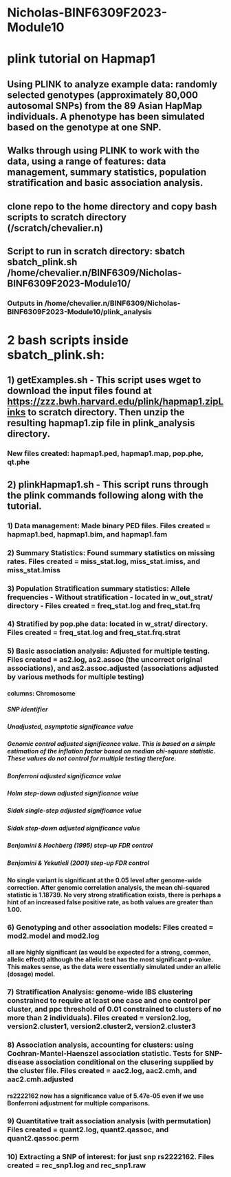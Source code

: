 # Nicholas-BINF6309F2023-Module10
# plink tutorial on Hapmap1 
## Using PLINK to analyze example data: randomly selected genotypes (approximately 80,000 autosomal SNPs) from the 89 Asian HapMap individuals. A phenotype has been simulated based on the genotype at one SNP. 
## Walks through using PLINK to work with the data, using a range of features: data management, summary statistics, population stratification and basic association analysis.

## clone repo to the home directory and copy bash scripts to scratch directory (/scratch/chevalier.n)
## Script to run in scratch directory: sbatch sbatch_plink.sh /home/chevalier.n/BINF6309/Nicholas-BINF6309F2023-Module10/
### Outputs in /home/chevalier.n/BINF6309/Nicholas-BINF6309F2023-Module10/plink_analysis

# 2 bash scripts inside sbatch_plink.sh:
## 1) getExamples.sh - This script uses wget to download the input files found at https://zzz.bwh.harvard.edu/plink/hapmap1.zipLinks to scratch directory. Then unzip the resulting hapmap1.zip file in plink_analysis directory.
### New files created: hapmap1.ped, hapmap1.map, pop.phe, qt.phe

## 2) plinkHapmap1.sh - This script runs through the plink commands following along with the tutorial. 
### 1) Data management: Made binary PED files. Files created = hapmap1.bed, hapmap1.bim, and hapmap1.fam
### 2) Summary Statistics: Found summary statistics on missing rates. Files created = miss_stat.log, miss_stat.imiss, and miss_stat.lmiss
### 3) Population Stratification summary statistics: Allele frequencies - Without stratification - located in w_out_strat/ directory - Files created = freq_stat.log and freq_stat.frq
### 4) Stratified by pop.phe data: located in w_strat/ directory. Files created = freq_stat.log and freq_stat.frq.strat
### 5) Basic association analysis: Adjusted for multiple testing. Files created = as2.log, as2.assoc (the uncorrect original associations), and as2.assoc.adjusted (associations adjusted by various methods for multiple testing)
#### columns: Chromosome
##### SNP identifier
##### Unadjusted, asymptotic significance value
##### Genomic control adjusted significance value. This is based on a simple estimation of the inflation factor based on median chi-square statistic. These values do not control for multiple testing therefore.
##### Bonferroni adjusted significance value
##### Holm step-down adjusted significance value
##### Sidak single-step adjusted significance value
##### Sidak step-down adjusted significance value
##### Benjamini & Hochberg (1995) step-up FDR control
##### Benjamini & Yekutieli (2001) step-up FDR control
#### No single variant is significant at the 0.05 level after genome-wide correction. After genomic correlation analysis, the mean chi-squared statistic is 1.18739. No very strong stratification exists, there is perhaps a hint of an increased false positive rate, as both values are greater than 1.00.
### 6) Genotyping and other association models: Files created = mod2.model and mod2.log
#### all are highly significant (as would be expected for a strong, common, allelic effect) although the allelic test has the most significant p-value. This makes sense, as the data were essentially simulated under an allelic (dosage) model.
### 7) Stratification Analysis: genome-wide IBS clustering constrained to require at least one case and one control per cluster, and ppc threshold of 0.01 constrained to clusters of no more than 2 individuals). Files created = version2.log, version2.cluster1, version2.cluster2, version2.cluster3
### 8) Association analysis, accounting for clusters: using Cochran-Mantel-Haenszel association statistic. Tests for SNP-disease association conditional on the clusering supplied by the cluster file. Files created = aac2.log, aac2.cmh, and aac2.cmh.adjusted
#### rs2222162 now has a significance value of 5.47e-05 even if we use Bonferroni adjustment for multiple comparisons.
### 9) Quantitative trait association analysis (with permutation) Files created = quant2.log, quant2.qassoc, and quant2.qassoc.perm
### 10) Extracting a SNP of interest: for just snp rs2222162. Files created = rec_snp1.log and rec_snp1.raw
